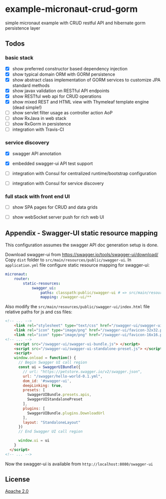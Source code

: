 # example-micronaut-crud-gorm
simple micronaut example with CRUD restful API and hibernate gorm persistence layer


## Todos

### basic stack

- [x] show preferred constructor based dependency injection
- [x] show typical domain ORM with GORM persistence
- [x] show abstract class implementation of GORM services to customize JPA standard methods
- [x] show javax validation on RESTful API endpoints
- [x] show RESTful web api for CRUD operations
- [x] show mixed REST and HTML view with Thymeleaf template engine (dead simple!)
- [ ] show servlet filter usage as controller action AoP 
- [ ] show RxJava in web stack
- [ ] show RxGorm in persistence
- [ ] integration with Travis-CI

### service discovery
- [x] swagger API annotation
- [x] embedded swagger-ui API test support
- [ ] integration with Consul for centralized runtime/bootstrap configuration
- [ ] integration with Consul for service discovery


### full stack with front end UI
- [ ] show SPA pages for CRUD and data grids
- [ ] show webSocket server push for rich web UI    




## Appendix - Swagger-UI static resource mapping

This configuration assumes the swagger API doc generation setup is done.

Download swagger-ui from https://swagger.io/tools/swagger-ui/download/
Copy `dist` folder to `src/main/resources/public/swagger-ui`.
In `application.yml` file configure static resource mapping for swagger-ui:
```yaml
micronaut:
    router:
        static-resources:
            swagger_ui:
                paths: classpath:public/swagger-ui # => src/main/resources/public
                mapping: /swagger-ui/**
```
Also modify the `src/main/resources/public/swagger-ui/index.html` file relative paths for js and css files:
```html
<!-- ... -->
    <link rel="stylesheet" type="text/css" href="/swagger-ui/swagger-ui.css" >
    <link rel="icon" type="image/png" href="/swagger-ui/favicon-32x32.png" sizes="32x32" />
    <link rel="icon" type="image/png" href="/swagger-ui/favicon-16x16.png" sizes="16x16" />
<!-- ... -->
    <script src="/swagger-ui/swagger-ui-bundle.js"> </script>
    <script src="/swagger-ui/swagger-ui-standalone-preset.js"> </script>
    <script>
    window.onload = function() {
      // Begin Swagger UI call region
      const ui = SwaggerUIBundle({
        // url: "https://petstore.swagger.io/v2/swagger.json",
        url: "/swagger/hello-world-0.1.yml",
        dom_id: '#swagger-ui',
        deepLinking: true,
        presets: [
          SwaggerUIBundle.presets.apis,
          SwaggerUIStandalonePreset
        ],
        plugins: [
          SwaggerUIBundle.plugins.DownloadUrl
        ],
        layout: "StandaloneLayout"
      })
      // End Swagger UI call region

      window.ui = ui
    }
  </script>
<!-- ... -->
```

Now the swagger-ui is available from `http://localhost:8080/swagger-ui`



## License
[Apache 2.0](https://www.apache.org/licenses/LICENSE-2.0)
